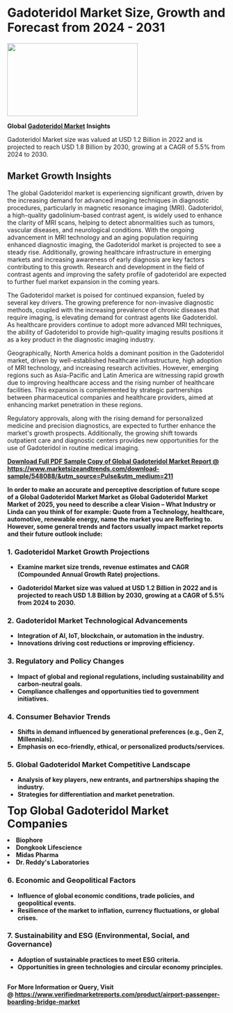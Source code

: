 <H1>Gadoteridol Market Size, Growth and Forecast from 2024 - 2031</H1><img class="aligncenter size-medium wp-image-584254" src="https://thirdeyenews.in/wp-content/uploads/2024/09/Global-Market-Research-300x168.jpeg" alt="" width="300" height="168" /><p><strong>Global&nbsp;<a href="https://www.marketsizeandtrends.com/download-sample/548088/&amp;utm_source=Pulse&amp;utm_medium=211">Gadoteridol Market</a> Insights</strong></p><p>Gadoteridol Market size was valued at USD 1.2 Billion in 2022 and is projected to reach USD 1.8 Billion by 2030, growing at a CAGR of 5.5% from 2024 to 2030.</p><p><h2>Market Growth Insights</h2> <p>The global Gadoteridol market is experiencing significant growth, driven by the increasing demand for advanced imaging techniques in diagnostic procedures, particularly in magnetic resonance imaging (MRI). Gadoteridol, a high-quality gadolinium-based contrast agent, is widely used to enhance the clarity of MRI scans, helping to detect abnormalities such as tumors, vascular diseases, and neurological conditions. With the ongoing advancement in MRI technology and an aging population requiring enhanced diagnostic imaging, the Gadoteridol market is projected to see a steady rise. Additionally, growing healthcare infrastructure in emerging markets and increasing awareness of early diagnosis are key factors contributing to this growth. Research and development in the field of contrast agents and improving the safety profile of gadoteridol are expected to further fuel market expansion in the coming years.</p> <p><strong><a href="#"></a></strong></p> <p>The Gadoteridol market is poised for continued expansion, fueled by several key drivers. The growing preference for non-invasive diagnostic methods, coupled with the increasing prevalence of chronic diseases that require imaging, is elevating demand for contrast agents like Gadoteridol. As healthcare providers continue to adopt more advanced MRI techniques, the ability of Gadoteridol to provide high-quality imaging results positions it as a key product in the diagnostic imaging industry.</p> <p>Geographically, North America holds a dominant position in the Gadoteridol market, driven by well-established healthcare infrastructure, high adoption of MRI technology, and increasing research activities. However, emerging regions such as Asia-Pacific and Latin America are witnessing rapid growth due to improving healthcare access and the rising number of healthcare facilities. This expansion is complemented by strategic partnerships between pharmaceutical companies and healthcare providers, aimed at enhancing market penetration in these regions.</p> <p>Regulatory approvals, along with the rising demand for personalized medicine and precision diagnostics, are expected to further enhance the market's growth prospects. Additionally, the growing shift towards outpatient care and diagnostic centers provides new opportunities for the use of Gadoteridol in routine medical imaging.</p> <p><strong><a href="#"></p><p><span class=""><strong>Download Full PDF Sample Copy of Global Gadoteridol Market Report</strong> @ <a href="https://www.marketsizeandtrends.com/download-sample/548088/&amp;utm_source=Pulse&amp;utm_medium=211" target="_blank">https://www.marketsizeandtrends.com/download-sample/548088/&amp;utm_source=Pulse&amp;utm_medium=211</a></span></p><p>In order to make an accurate and perceptive description of future scope of a Global&nbsp;Gadoteridol Market Market as Global&nbsp;Gadoteridol Market Market of 2025, you need to describe a clear Vision &ndash; What Industry or Linda can you think of for example: Quote from a Technology, healthcare, automotive, renewable energy, name the market you are Reffering to. However, some general trends and factors usually impact market reports and their future outlook include:</p><h3>1.&nbsp;<strong>Gadoteridol Market Growth Projections</strong></h3><ul><li>Examine market size trends, revenue estimates and CAGR (Compounded Annual Growth Rate) projections.</li><li><p>Gadoteridol Market size was valued at USD 1.2 Billion in 2022 and is projected to reach USD 1.8 Billion by 2030, growing at a CAGR of 5.5% from 2024 to 2030.</p></li></ul><h3>2.&nbsp;<strong>Gadoteridol Market Technological Advancements</strong></h3><ul><li>Integration of AI, IoT, blockchain, or automation in the industry.</li><li>Innovations driving cost reductions or improving efficiency.</li></ul><h3>3.&nbsp;<strong>Regulatory and Policy Changes</strong></h3><ul><li>Impact of global and regional regulations, including sustainability and carbon-neutral goals.</li><li>Compliance challenges and opportunities tied to government initiatives.</li></ul><h3>4.&nbsp;<strong>Consumer Behavior Trends</strong></h3><ul><li>Shifts in demand influenced by generational preferences (e.g., Gen Z, Millennials).</li><li>Emphasis on eco-friendly, ethical, or personalized products/services.</li></ul><h3>5.&nbsp;<strong>Global Gadoteridol Market Competitive Landscape</strong></h3><ul><li>Analysis of key players, new entrants, and partnerships shaping the industry.</li><li>Strategies for differentiation and market penetration.</li></ul><p data-pm-slice="1 1 []"><span style="color: inherit; font-family: inherit; font-size: 25px;">Top Global Gadoteridol Market Companies</span></p><div class="" data-test-id=""><p><li>Biophore</li><li> Dongkook Lifescience</li><li> Midas Pharma</li><li> Dr. Reddy's Laboratories</li></p></div><h3>6.&nbsp;<strong>Economic and Geopolitical Factors</strong></h3><ul><li>Influence of global economic conditions, trade policies, and geopolitical events.</li><li>Resilience of the market to inflation, currency fluctuations, or global crises.</li></ul><h3>7.&nbsp;<strong>Sustainability and ESG (Environmental, Social, and Governance)</strong></h3><ul><li>Adoption of sustainable practices to meet ESG criteria.</li><li>Opportunities in green technologies and circular economy principles.</li></ul><h2><strong style="font-size: 14px;">For More Information or Query, Visit @&nbsp;</strong><a style="background-color: #ffffff; font-size: 14px;" href="https://www.marketsizeandtrends.com/report/gadoteridol-market/" target="_blank">https://www.verifiedmarketreports.com/product/airport-passenger-boarding-bridge-market</a></h2>
